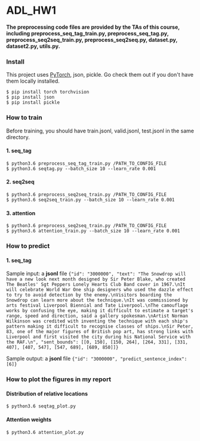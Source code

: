 # ADL_HW1

**The preprocessing code files are provided by the TAs of this course, including preprocess_seq_tag_train.py, preprocess_seq_tag.py, preprocess_seq2seq_train.py, preprocess_seq2seq.py, dataset.py, dataset2.py, utils.py.**

### Install
This project uses [PyTorch](https://pytorch.org/), json, pickle. Go check them out if you don't have them locally installed.

``$ pip install torch torchvision``  
``$ pip install json``  
``$ pip install pickle``  

### How to train
Before training, you should have train.jsonl, valid.jsonl, test.jsonl in the same directory.
#### 1. seq_tag
``$ python3.6 preprocess_seq_tag_train.py /PATH_TO_CONFIG_FILE``  
``$ python3.6 seqtag.py --batch_size 10 --learn_rate 0.001``  
#### 2. seq2seq
``$ python3.6 preprocess_seq2seq_train.py /PATH_TO_CONFIG_FILE``  
``$ python3.6 seq2seq_train.py --batch_size 10 --learn_rate 0.001``  

#### 3. attention
``$ python3.6 preprocess_seq2seq_train.py /PATH_TO_CONFIG_FILE``  
``$ python3.6 attention_train.py --batch_size 10 --learn_rate 0.001``  

### How to predict
#### 1. seq_tag
Sample input: a **jsonl** file
``{"id": "3000000", "text": "The Snowdrop will have a new look next month designed by Sir Peter Blake, who created The Beatles' Sgt Peppers Lonely Hearts Club Band cover in 1967.\nIt will celebrate World War One ship designers who used the dazzle effect to try to avoid detection by the enemy.\nVisitors boarding the Snowdrop can learn more about the technique.\nIt was commissioned by arts festival Liverpool Biennial and Tate Liverpool.\nThe camouflage works by confusing the eye, making it difficult to estimate a target's range, speed and direction, said a gallery spokesman.\nArtist Norman Wilkinson was credited with inventing the technique with each ship's pattern making it difficult to recognise classes of ships.\nSir Peter, 83, one of the major figures of British pop art, has strong links with Liverpool and first visited the city during his National Service with the RAF.\n", "sent_bounds": [[0, 150], [150, 264], [264, 331], [331, 407], [407, 547], [547, 689], [689, 850]]}``

Sample output: a **jsonl** file
``{"id": "3000000", "predict_sentence_index": [6]}``

### How to plot the figures in my report
#### Distribution of relative locations
``$ python3.6 seqtag_plot.py``  

#### Attention weights
``$ python3.6 attention_plot.py``  
